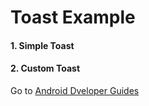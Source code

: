 
# Toast Example

#### 1. Simple Toast
#### 2. Custom Toast




Go to [Android Dveloper Guides](https://developer.android.com/guide/topics/ui/notifiers/toasts)
